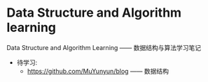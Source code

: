 # Data Structure and Algorithm learning
Data Structure and Algorithm Learning —— 数据结构与算法学习笔记

- 待学习: 
    + https://github.com/MuYunyun/blog —— 数据结构

